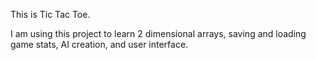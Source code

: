This is Tic Tac Toe.

I am using this project to learn 2 dimensional arrays, saving and loading game stats, AI creation, and user interface.